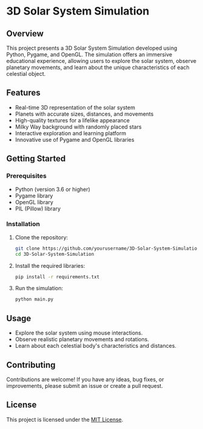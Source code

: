 # 3D Solar System Simulation

## Overview

This project presents a 3D Solar System Simulation developed using Python, Pygame, and OpenGL. The simulation offers an immersive educational experience, allowing users to explore the solar system, observe planetary movements, and learn about the unique characteristics of each celestial object.

## Features

- Real-time 3D representation of the solar system
- Planets with accurate sizes, distances, and movements
- High-quality textures for a lifelike appearance
- Milky Way background with randomly placed stars
- Interactive exploration and learning platform
- Innovative use of Pygame and OpenGL libraries

## Getting Started

### Prerequisites

- Python (version 3.6 or higher)
- Pygame library
- OpenGL library
- PIL (Pillow) library

### Installation

1. Clone the repository:

   ```bash
   git clone https://github.com/yourusername/3D-Solar-System-Simulation.git
   cd 3D-Solar-System-Simulation
   ```

2. Install the required libraries:

   ```bash
   pip install -r requirements.txt
   ```

3. Run the simulation:

   ```bash
   python main.py
   ```

## Usage

- Explore the solar system using mouse interactions.
- Observe realistic planetary movements and rotations.
- Learn about each celestial body's characteristics and distances.

## Contributing

Contributions are welcome! If you have any ideas, bug fixes, or improvements, please submit an issue or create a pull request.

## License

This project is licensed under the [MIT License](LICENSE).

